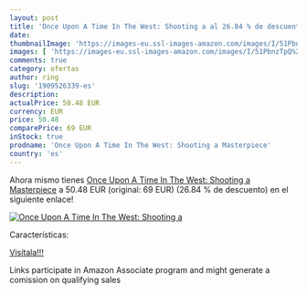 ```yaml
---
layout: post
title: 'Once Upon A Time In The West: Shooting a al 26.84 % de descuento'
date: 
thumbnailImage: 'https://images-eu.ssl-images-amazon.com/images/I/51PbnzTpQ%2BL._SL200_.jpg'
images: [ 'https://images-eu.ssl-images-amazon.com/images/I/51PbnzTpQ%2BL._SL200_.jpg' ]
comments: true
category: ofertas
author: ring
slug: '1909526339-es'
description:
actualPrice: 50.48 EUR
currency: EUR
price: 50.48
comparePrice: 69 EUR
inStock: true
prodname: 'Once Upon A Time In The West: Shooting a Masterpiece'
country: 'es'
---
```


Ahora mismo tienes [Once Upon A Time In The West: Shooting a Masterpiece](https://www.amazon.es/dp/1909526339/?tag=tolees-21) a 50.48 EUR (original: 69 EUR) (26.84 %  de descuento) en el siguiente enlace!

[![Once Upon A Time In The West: Shooting a](https://images-eu.ssl-images-amazon.com/images/I/51PbnzTpQ%2BL._SL200_.jpg)](https://www.amazon.es/dp/1909526339/?tag=tolees-21)

Características:


[Visítala!!!](https://www.amazon.es/dp/1909526339/?tag=tolees-21)

Links participate in Amazon Associate program and might generate a comission on qualifying sales
